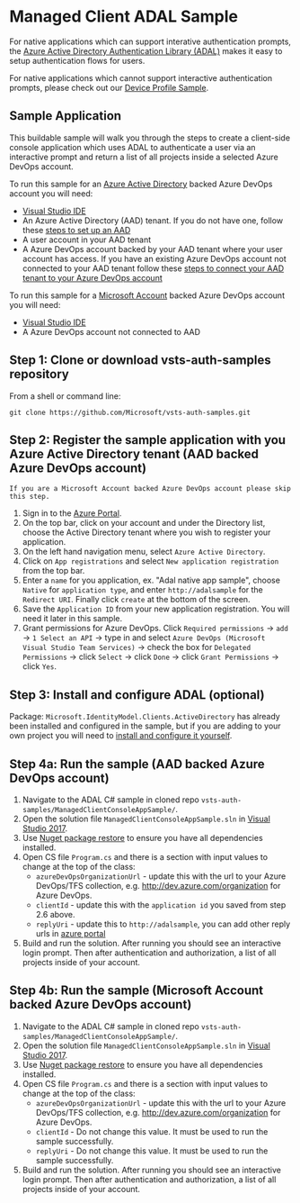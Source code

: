 # Managed Client ADAL Sample

For native applications which can support interative authentication prompts, the [Azure Active Directory Authentication Library (ADAL)](https://docs.microsoft.com/en-us/azure/active-directory/develop/active-directory-authentication-libraries) makes it easy to setup authentication flows for users.

For native applications which cannot support interactive authentication prompts, please check out our [Device Profile Sample](./../DeviceProfileSample/README.md).

## Sample Application

This buildable sample will walk you through the steps to create a client-side console application which uses ADAL to authenticate a user via an interactive prompt and return a list of all projects inside a selected Azure DevOps account.

To run this sample for an [Azure Active Directory](https://docs.microsoft.com/en-us/azure/active-directory/fundamentals/active-directory-whatis) backed Azure DevOps account you will need:
* [Visual Studio IDE](https://www.visualstudio.com/vs/)
* An Azure Active Directory (AAD) tenant. If you do not have one, follow these [steps to set up an AAD](https://docs.microsoft.com/en-us/azure/active-directory/develop/quickstart-create-new-tenant)
* A user account in your AAD tenant
* A Azure DevOps account backed by your AAD tenant where your user account has access. If you have an existing Azure DevOps account not connected to your AAD tenant follow these [steps to connect your AAD tenant to your Azure DevOps account](https://docs.microsoft.com/en-us/azure/devops/organizations/accounts/manage-azure-active-directory-groups-vsts?view=vsts&tabs=new-nav)

To run this sample for a [Microsoft Account](https://account.microsoft.com/account) backed Azure DevOps account you will need:
* [Visual Studio IDE](https://www.visualstudio.com/vs/)
* A Azure DevOps account not connected to AAD


## Step 1: Clone or download vsts-auth-samples repository

From a shell or command line: 
```no-highlight
git clone https://github.com/Microsoft/vsts-auth-samples.git
```

## Step 2: Register the sample application with you Azure Active Directory tenant (AAD backed Azure DevOps account)

```no-highlight
If you are a Microsoft Account backed Azure DevOps account please skip this step.
```

1. Sign in to the [Azure Portal](https://portal.azure.com).
2. On the top bar, click on your account and under the Directory list, choose the Active Directory tenant where you wish to register your application.
3. On the left hand navigation menu, select `Azure Active Directory`.
4. Click on `App registrations` and select `New application registration` from the top bar.
5. Enter a `name` for you application, ex. "Adal native app sample", choose `Native` for `application type`, and enter `http://adalsample` for the `Redirect URI`. Finally click `create` at the bottom of the screen.
6. Save the `Application ID` from your new application registration. You will need it later in this sample.
7. Grant permissions for Azure DevOps. Click `Required permissions` -> `add` -> `1 Select an API` -> type in and select `Azure DevOps (Microsoft Visual Studio Team Services)` -> check the box for `Delegated Permissions` -> click `Select` -> click `Done` -> click `Grant Permissions` -> click `Yes`.

## Step 3: Install and configure ADAL (optional)

Package: `Microsoft.IdentityModel.Clients.ActiveDirectory` has already been installed and configured in the sample, but if you are adding to your own project you will need to [install and configure it yourself](https://www.nuget.org/packages/Microsoft.IdentityModel.Clients.ActiveDirectory). 

## Step 4a: Run the sample (AAD backed Azure DevOps account)

1. Navigate to the ADAL C# sample in cloned repo `vsts-auth-samples/ManagedClientConsoleAppSample/`.
2. Open the solution file `ManagedClientConsoleAppSample.sln` in [Visual Studio 2017](https://www.visualstudio.com/downloads/).
3. Use [Nuget package restore](https://docs.microsoft.com/en-us/nuget/consume-packages/package-restore) to ensure you have all dependencies installed.
4. Open CS file `Program.cs` and there is a section with input values to change at the top of the class:
    * `azureDevOpsOrganizationUrl` - update this with the url to your Azure DevOps/TFS collection, e.g. http://dev.azure.com/organization for Azure DevOps.
    * `clientId` - update this with the `application id` you saved from step 2.6 above.
    * `replyUri` - update this to `http://adalsample`, you can add other reply urls in [azure portal](https://portal.azure.com)
5. Build and run the solution. After running you should see an interactive login prompt. Then after authentication and authorization, a list of all projects inside of your account.

## Step 4b: Run the sample (Microsoft Account backed Azure DevOps account)

1. Navigate to the ADAL C# sample in cloned repo `vsts-auth-samples/ManagedClientConsoleAppSample/`.
2. Open the solution file `ManagedClientConsoleAppSample.sln` in [Visual Studio 2017](https://www.visualstudio.com/downloads/).
3. Use [Nuget package restore](https://docs.microsoft.com/en-us/nuget/consume-packages/package-restore) to ensure you have all dependencies installed.
4. Open CS file `Program.cs` and there is a section with input values to change at the top of the class:
    * `azureDevOpsOrganizationUrl` - update this with the url to your Azure DevOps/TFS collection, e.g. http://dev.azure.com/organization for Azure DevOps.
    * `clientId` - Do not change this value. It must be used to run the sample successfully.
    * `replyUri` - Do not change this value. It must be used to run the sample successfully.
5. Build and run the solution. After running you should see an interactive login prompt. Then after authentication and authorization, a list of all projects inside of your account.

